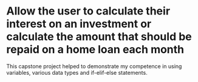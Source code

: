 # Allow the user to calculate their interest on an investment or calculate the amount that should be repaid on a home loan each month
This capstone project helped to demonstrate my competence in using variables, various data types and if-elif-else statements.
